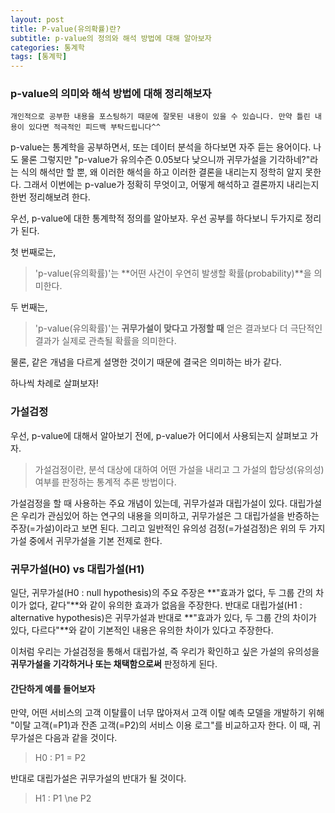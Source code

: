 ```yaml
---
layout: post
title: P-value(유의확률)란?
subtitle: p-value의 정의와 해석 방법에 대해 알아보자
categories: 통계학
tags: [통계학]
---
```


### p-value의 의미와 해석 방법에 대해 정리해보자

`개인적으로 공부한 내용을 포스팅하기 때문에 잘못된 내용이 있을 수 있습니다. 만약 틀린 내용이 있다면 적극적인 피드백 부탁드립니다^^`

p-value는 통계학을 공부하면서, 또는 데이터 분석을 하다보면 자주 듣는 용어이다. 나도 물론 그렇지만 "p-value가 유의수즌 0.05보다 낮으니까 귀무가설을 기각하네?"라는 식의 해석만 할 뿐, 왜 이러한 해석을 하고 이러한 결론을 내리는지 정학히 알지 못한다. 그래서 이번에는 p-value가 정확히 무엇이고, 어떻게 해석하고 결론까지 내리는지 한번 정리해보려 한다.

우선, p-value에 대한 통계학적 정의를 알아보자. 우선 공부를 하다보니 두가지로 정리가 된다.

첫 번째로는,
> 'p-value(유의확률)'는 **어떤 사건이 우연히 발생할 확률(probability)**을 의미한다.

두 번째는,
> 'p-value(유의확률)'는 **귀무가설이 맞다고 가정할 때** 얻은 결과보다 더 극단적인 결과가 실제로 관측될 확률을 의미한다.

물론, 같은 개념을 다르게 설명한 것이기 때문에 결국은 의미하는 바가 같다.

하나씩 차례로 살펴보자!



### 가설검정

우선, p-value에 대해서 알아보기 전에, p-value가 어디에서 사용되는지 살펴보고 가자.

> 가설검정이란, 분석 대상에 대하여 어떤 가설을 내리고 그 가설의 합당성(유의성) 여부를 판정하는 통계적 추론 방법이다.

가설검정을 할 때 사용하는 주요 개념이 있는데, 귀무가설과 대립가설이 있다.
대립가설은 우리가 관심있어 하는 연구의 내용을 의미하고, 귀무가설은 그 대립가설을 반증하는 주장(=가설)이라고 보면 된다.
그리고 일반적인 유의성 검정(=가설검정)은 위의 두 가지 가설 중에서 귀무가설을 기본 전제로 한다.


### 귀무가설(H0) vs 대립가설(H1)

일단, 귀무가설(H0 : null hypothesis)의 주요 주장은 **"효과가 없다, 두 그룹 간의 차이가 없다, 같다"**와 같이 유의한 효과가 없음을 주장한다.
반대로 대립가설(H1 : alternative hypothesis)은 귀무가설과 반대로 **"효과가 있다, 두 그룹 간의 차이가 있다, 다르다"**와 같이 기본적인 내용은 유의한 차이가 있다고 주장한다.

이처럼 우리는 가설검정을 통해서 대립가설, 즉 우리가 확인하고 싶은 가설의 유의성을 **귀무가설을 기각하거나 또는 채택함으로써** 판정하게 된다.

#### 간단하게 예를 들어보자
만약, 어떤 서비스의 고객 이탈률이 너무 많아져서 고객 이탈 예측 모델을 개발하기 위해 "이탈 고객(=P1)과 잔존 고객(=P2)의 서비스 이용 로그"를 비교하고자 한다.
이 때, 귀무가설은 다음과 같을 것이다.
> H0 : P1 = P2

반대로 대립가설은 귀무가설의 반대가 될 것이다.
> H1 : P1 \ne P2
